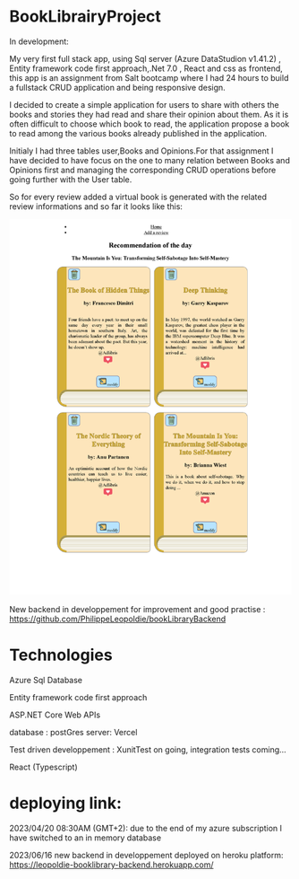 # BookLibrairyProject
In development:

My very first full stack app, using Sql server (Azure DataStudion v1.41.2) , Entity framework code first approach,.Net 7.0 , React and css as frontend, this app is an assignment from Salt bootcamp where I had 24 hours to build a fullstack CRUD application  and being responsive design.

I decided to create a simple application for users to share with others the books and stories they had read and share their opinion about them. As it is often difficult to choose which book to read, the application propose a book to read among the various books already published in the application.

Initialy I had three tables user,Books and Opinions.For that assignment I have decided to have focus on the one to many relation between Books and Opinions first and managing the corresponding CRUD operations before going further with the User table.

So for every review added a virtual book is generated with the related review informations and so far it looks like this:

![my image](presentation_image.png)


New backend in developpement for improvement and good practise : https://github.com/PhilippeLeopoldie/bookLibraryBackend



# Technologies

Azure Sql Database

Entity framework code first approach

ASP.NET Core Web APIs

database : postGres
server: Vercel

Test driven developpement : XunitTest on going, integration tests coming...

React (Typescript)


# deploying link:
2023/04/20 08:30AM (GMT+2): due to the end of my azure subscription I have switched to an in memory database

2023/06/16 new backend in developpement deployed on heroku platform: https://leopoldie-booklibrary-backend.herokuapp.com/






